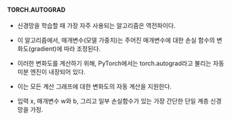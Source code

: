 
#### TORCH.AUTOGRAD

- 신경망을 학습할 때 가장 자주 사용되는 알고리즘은 역전파이다.
- 이 알고리즘에서, 매개변수(모델 가중치)는 주어진 매개변수에 대한 손실 함수의 변화도(gradient)에 따라 조정된다.

- 이러한 변화도를 계산하기 위해, PyTorch에서는 torch.autograd라고 불리는 자동미분 엔진이 내장되어 있다.
- 이는 모든 계산 그래프에 대한 변화도의 자동 계산을 지원한다.

- 입력 x, 매개변수 w와 b, 그리고 일부 손실함수가 있는 가장 간단한 단일 계층 신경망을 가정.

